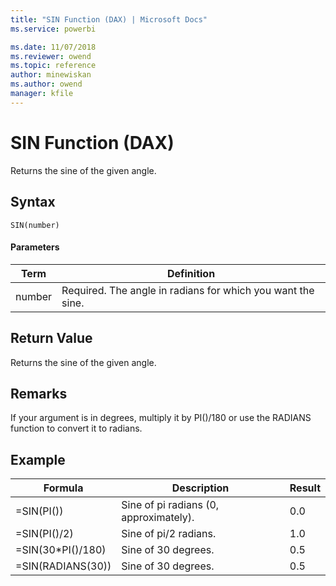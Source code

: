 ```yaml
---
title: "SIN Function (DAX) | Microsoft Docs"
ms.service: powerbi 

ms.date: 11/07/2018
ms.reviewer: owend
ms.topic: reference
author: minewiskan
ms.author: owend
manager: kfile
---
```

# SIN Function (DAX)
Returns the sine of the given angle.  
  
## Syntax  
  
```dax
SIN(number)  
```
  
#### Parameters  
  
|Term|Definition|  
|--------|--------------|  
|number|Required. The angle in radians for which you want the sine.|  
  
## Return Value  
Returns the sine of the given angle.  
  
## Remarks  
If your argument is in degrees, multiply it by PI()/180 or use the RADIANS function to convert it to radians.  
  
## Example  
  
|Formula|Description|Result|  
|-----------|---------------|----------|  
|=SIN(PI())|Sine of pi radians (0, approximately).|0.0|  
|=SIN(PI()/2)|Sine of pi/2 radians.|1.0|  
|=SIN(30*PI()/180)|Sine of 30 degrees.|0.5|  
|=SIN(RADIANS(30))|Sine of 30 degrees.|0.5|  
  
